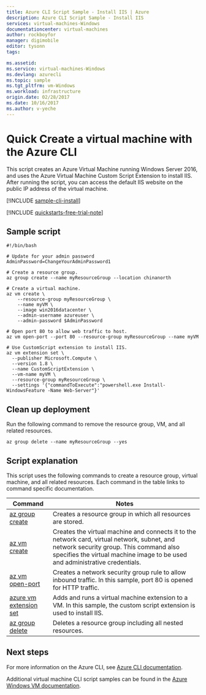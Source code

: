 ```yaml
---
title: Azure CLI Script Sample - Install IIS | Azure
description: Azure CLI Script Sample - Install IIS 
services: virtual-machines-Windows
documentationcenter: virtual-machines
author: rockboyfor
manager: digimobile
editor: tysonn
tags: 

ms.assetid:
ms.service: virtual-machines-Windows
ms.devlang: azurecli
ms.topic: sample
ms.tgt_pltfrm: vm-Windows
ms.workload: infrastructure
origin.date: 02/28/2017
ms.date: 10/16/2017
ms.author: v-yeche
---
```


# Quick Create a virtual machine with the Azure CLI

This script creates an Azure Virtual Machine running Windows Server 2016, and uses the Azure Virtual Machine Custom Script Extension to install IIS. After running the script, you can access the default IIS website on the public IP address of the virtual machine.

[!INCLUDE [sample-cli-install](../../../includes/sample-cli-install.md)]

[!INCLUDE [quickstarts-free-trial-note](../../../includes/quickstarts-free-trial-note.md)]

## Sample script

```azurecli
#!/bin/bash

# Update for your admin password
AdminPassword=ChangeYourAdminPassword1

# Create a resource group.
az group create --name myResourceGroup --location chinanorth

# Create a virtual machine. 
az vm create \
    --resource-group myResourceGroup \
    --name myVM \
    --image win2016datacenter \
    --admin-username azureuser \
    --admin-password $AdminPassword

# Open port 80 to allow web traffic to host.
az vm open-port --port 80 --resource-group myResourceGroup --name myVM 

# Use CustomScript extension to install IIS.
az vm extension set \
  --publisher Microsoft.Compute \
  --version 1.8 \
  --name CustomScriptExtension \
  --vm-name myVM \
  --resource-group myResourceGroup \
  --settings '{"commandToExecute":"powershell.exe Install-WindowsFeature -Name Web-Server"}'
```

## Clean up deployment 

Run the following command to remove the resource group, VM, and all related resources.

```azurecli 
az group delete --name myResourceGroup --yes
```

## Script explanation

This script uses the following commands to create a resource group, virtual machine, and all related resources. Each command in the table links to command specific documentation.

| Command | Notes |
|---|---|
| [az group create](https://docs.microsoft.com/cli/azure/group#az_group_create) | Creates a resource group in which all resources are stored. |
| [az vm create](https://docs.microsoft.com/cli/azure/vm#az_vm_create) | Creates the virtual machine and connects it to the network card, virtual network, subnet, and network security group. This command also specifies the virtual machine image to be used and administrative credentials.  |
| [az vm open-port](https://docs.microsoft.com/cli/azure/network/nsg/rule#az_network_nsg_rule_create) | Creates a network security group rule to allow inbound traffic. In this sample, port 80 is opened for HTTP traffic. |
| [azure vm extension set](https://docs.microsoft.com/cli/azure/vm/extension#az_vm_extension_set) | Adds and runs a virtual machine extension to a VM. In this sample, the custom script extension is used to install IIS.|
| [az group delete](https://docs.microsoft.com/cli/azure/vm/extension#az_vm_extension_set) | Deletes a resource group including all nested resources. |

## Next steps

For more information on the Azure CLI, see [Azure CLI documentation](https://docs.microsoft.com/cli/azure/overview).

Additional virtual machine CLI script samples can be found in the [Azure Windows VM documentation](../windows/cli-samples.md?toc=%2fvirtual-machines%2fwindows%2ftoc.json).

<!--Update_Description: update link-->